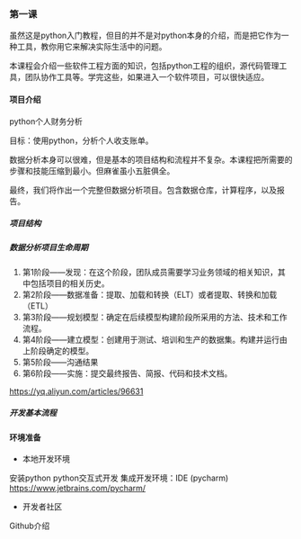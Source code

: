 ### 第一课

虽然这是python入门教程，但目的并不是对python本身的介绍，而是把它作为一种工具，教你用它来解决实际生活中的问题。

本课程会介绍一些软件工程方面的知识，包括python工程的组织，源代码管理工具，团队协作工具等。学完这些，如果进入一个软件项目，可以很快适应。

#### 项目介绍

python个人财务分析

目标：使用python，分析个人收支账单。

数据分析本身可以很难，但是基本的项目结构和流程并不复杂。本课程把所需要的步骤和技能压缩到最小。但麻雀虽小五脏俱全。

最终，我们将作出一个完整但数据分析项目。包含数据仓库，计算程序，以及报告。

##### 项目结构

##### 数据分析项目生命周期
1. 第1阶段——发现：在这个阶段，团队成员需要学习业务领域的相关知识，其中包括项目的相关历史。
2. 第2阶段——数据准备：提取、加载和转换（ELT）或者提取、转换和加载（ETL）
3. 第3阶段——规划模型：确定在后续模型构建阶段所采用的方法、技术和工作流程。
4. 第4阶段——建立模型：创建用于测试、培训和生产的数据集。构建并运行由上阶段确定的模型。
5. 第5阶段——沟通结果
6. 第6阶段——实施：提交最终报告、简报、代码和技术文档。

https://yq.aliyun.com/articles/96631

##### 开发基本流程

    

#### 环境准备

* 本地开发环境

安装python
python交互式开发
集成开发环境：IDE (pycharm) https://www.jetbrains.com/pycharm/

* 开发者社区

Github介绍

